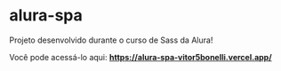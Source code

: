 # alura-spa
Projeto desenvolvido durante o curso de Sass da Alura!

Você pode acessá-lo aqui:
**https://alura-spa-vitor5bonelli.vercel.app/**
